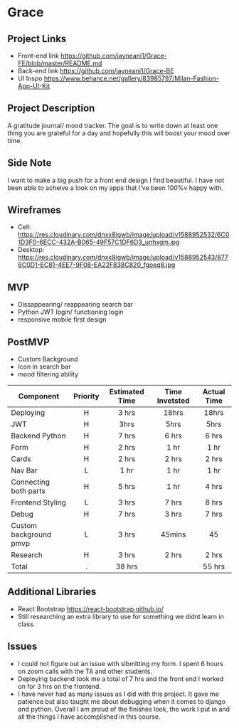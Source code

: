 # Grace

## Project Links
- Front-end link https://github.com/jayneani1/Grace-FE/blob/master/README.md
- Back-end link https://github.com/jayneani1/Grace-BE
- UI Inspo https://www.behance.net/gallery/83985797/Milan-Fashion-App-UI-Kit

## Project Description
A gratitude journal/ mood tracker. The goal is to write down at least one thing you are grateful for a day and hopefully this will boost your mood over time. 

## Side Note
I want to make a big push for a front end design I find beautiful. I have not been able to acheive a look on my apps that I've been 100%v happy with. 

## Wireframes
- Cell: https://res.cloudinary.com/dnxx8igwb/image/upload/v1588952532/6C01D3F0-6ECC-432A-B065-49F57C1DF6D3_unhxgm.jpg
- Desktop: https://res.cloudinary.com/dnxx8igwb/image/upload/v1588952543/8776C0D1-EC81-4EE7-9F08-EA22F838C820_fgoeq8.jpg

## MVP
- Dissappearing/ reappearing search bar
- Python JWT login/ functioning login
- responsive mobile first design


## PostMVP
- Custom Background
- Icon in search bar
- mood filtering ability

| Component|	Priority|	Estimated Time|	Time Invetsted|	Actual Time |
| --- | :---: |  :---: | :---: | :---: |
| Deploying| H |	3 hrs |	18hrs | 18hrs |	
| JWT |	H |	3hrs |	5hrs| 5hrs|
| Backend Python | H | 7 hrs | 6 hrs |6 hrs |
| Form | H | 2 hrs | 1 hr | 1 hr |
| Cards| H | 2 hrs | 2 hrs | 2 hrs|
| Nav Bar | L | 1 hr | 1 hr | 1 hr |
| Connecting both parts | H | 5 hrs | 1 hr | 4 hrs |
| Frontend Styling | L | 3 hrs | 7 hrs | 8 hrs|
| Debug | H | 7 hrs | 3 hrs  | 7 hrs |
| Custom background pmvp | L | 3 hrs | 45mins | 45|
| Research | H | 3 hrs | 2 hrs |2 hrs |
| Total |. |38 hrs | | 55 hrs |



## Additional Libraries
- React Bootstrap https://react-bootstrap.github.io/
- Still researching an extra library to use for something we didnt learn in class. 

## Issues
- I could not figure out an issue with sibmitting my form. I spent 6 hours on zoom calls with the TA and other students. 
- Deploying backend took me a total of 7 hrs and the front end I worked on for 3 hrs on the frontend.
- I have never had as many issues as I did with this project. It gave me patience but also taught me about debugging when it comes to django and python. Overall I am proud of the finishes look, the work I put in and all the things I have accomplished in this course.

